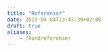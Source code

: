```yaml
---
title: "Referenser"
date: 2019-04-04T13:47:39+02:00
draft: true
aliases:
    - /kundreferenser
---
```

